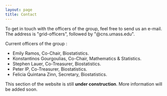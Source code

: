 ```yaml
---
layout: page
title: Contact
---
```


To get in touch with the officers of the group, feel free to send us an e-mail. The address is "grid-officers", followed by "@cns.umass.edu". 

Current officers of the group : 

* Emily Ramos, Co-Chair, Biostatistics.
* Konstantinos Gourgoulias, Co-Chair, Mathematics & Statistics.
* Stephen Lauer, Co-Treasurer, Biostatistics.
* Peter IP, Co-Treasurer, Biostatistics.
* Felicia Quintana Zinn, Secretary, Biostatistics.

This section of the website is still **under construction**. More information will be added soon.  


